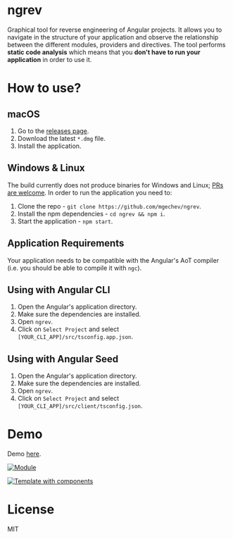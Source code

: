 # ngrev

Graphical tool for reverse engineering of Angular projects. It allows you to navigate in the structure of your application and observe the relationship between the different modules, providers and directives. The tool performs **static code analysis** which means that you **don't have to run your application** in order to use it.

# How to use?

## macOS

1. Go to the [releases page](https://github.com/mgechev/ngrev/releases).
2. Download the latest `*.dmg` file.
3. Install the application.

## Windows & Linux

The build currently does not produce binaries for Windows and Linux; [PRs are welcome](https://github.com/mgechev/ngrev/issues/4). In order to run the application you need to:

1. Clone the repo - `git clone https://github.com/mgechev/ngrev`.
2. Install the npm dependencies - `cd ngrev && npm i`.
3. Start the application - `npm start`.

## Application Requirements

Your application needs to be compatible with the Angular's AoT compiler (i.e. you should be able to compile it with `ngc`).

## Using with Angular CLI

1. Open the Angular's application directory.
2. Make sure the dependencies are installed.
3. Open `ngrev`.
4. Click on `Select Project` and select `[YOUR_CLI_APP]/src/tsconfig.app.json`.

## Using with Angular Seed

1. Open the Angular's application directory.
2. Make sure the dependencies are installed.
3. Open `ngrev`.
4. Click on `Select Project` and select `[YOUR_CLI_APP]/src/client/tsconfig.json`.

# Demo

Demo [here](https://www.youtube.com/watch?v=sKdsxdeLWjM).

<a href="https://s18.postimg.org/rvcikmxwp/1.png" target="_blank"><img src="https://s18.postimg.org/rvcikmxwp/1.png" alt="Module"/></a>

<a href="https://s18.postimg.org/aw3k5dmp5/2.png" target="_blank"><img src="https://s18.postimg.org/aw3k5dmp5/2.png" alt="Template with components"></a>

# License

MIT

